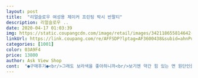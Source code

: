 ```yaml
---
layout: post 
title:  "리얼슬로우 여성용 제이커 프린팅 박시 반팔티" 
description: 리얼슬로우 ..
date: 2020-04-17 01:03:39 
img: https://static.coupangcdn.com/image/retail/images/342118655814642-57ed827e-afac-45b1-a3ea-ff1229788f80.jpeg 
linkUrl: https://link.coupang.com/re/AFFSDP?lptag=AF3600438&subid=ahnPublicAsk&pageKey=1321989328&itemId=2343320200&vendorItemId=70353645557&traceid=V0-113-0695a5658e0fff67 
categories: [1001] 
color: 03A9F4 
price: 13800 
author: Ask View Shop 
cont:  "●구매후기●<br/>그래도 보라색을 좋아하니까<br/>보기엔 약간 힘 있는 면 원단인줄 알았는데<br/>색상이좀 어두운편이고  생각했던 원단재질도아닌거같아서  좀실망.<br/>.<br/>기장은 힙을덮는기장이라 그냥집에서 편하게실내복으로입을려구요<br/>아무튼 생각한 그이상보다 그이하임<br/>안에 받쳐 입어야 겠어요<br/>얇고 보들보들한 소재네요<br/>어느정도 감수해야 겠죠<br/>여름에 입거나<br/>오버핏입니다<br/>인터넷 쇼핑으로 옷을 사다보니<br/>좀 맘에 안들어도 나름 괜찮아요<br/>지금은 입기에 얇아요<br/>집에서 입으려고 산거니까<br/>펴보니 생각외로 더 롱이네요 키가152에46키로인저한텐  미니원피스같네요 엉덩이밑으로 쪼금더 내려가요 제질과 박음질은 갠찬은편이구요 앞에 프린팅은 수놓은것도아니고 페인트로찍어놓은듯 찍찍붙는것도아니고 일단 매끄럽고 깔끔해요 안쪽은 걍 그대로 옷감이라 까슬거리는거없어조아요 근데 새옷이니 섬유냄새때메 빨아입을려고 세탁기돌렷는데 프린팅이 갈라지네요ㅠ.<br/>ㅠ 속상햇어요 여성분들 다 아시겟지만 세탁시 꼭 (뒤집어서) 망에넣구돌리세요 그래야 그나마 프린팅이 조금더 무사할거같아요ㅠ 옷은 예뿌고 박시한롱티라 얘두 레깅스 반바지와 사이좋겟어요 추천은합니다<br/>화면은 이쁜 퍼플인데<br/>화면이랑 다른 쌩한 퍼플이네요^^;<br/>" 
---
```

